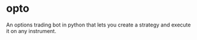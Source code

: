 # opto

An options trading bot in python that lets you create a strategy and execute it on any instrument.
